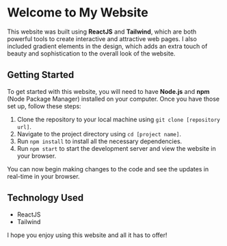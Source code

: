 <h1>Welcome to My Website</h1>
<p>This website was built using <strong>ReactJS</strong> and <strong>Tailwind</strong>, which are both powerful tools to create interactive and attractive web pages. I also included gradient elements in the design, which adds an extra touch of beauty and sophistication to the overall look of the website.</p>
<h2>Getting Started</h2>
<p>To get started with this website, you will need to have <strong>Node.js</strong> and <strong>npm</strong> (Node Package Manager) installed on your computer. Once you have those set up, follow these steps:</p>
<ol>
  <li>Clone the repository to your local machine using <code>git clone [repository url]</code>.</li>
  <li>Navigate to the project directory using <code>cd [project name]</code>.</li>
  <li>Run <code>npm install</code> to install all the necessary dependencies.</li>
  <li>Run <code>npm start</code> to start the development server and view the website in your browser.</li>
</ol>
<p>You can now begin making changes to the code and see the updates in real-time in your browser.</p>
<h2>Technology Used</h2>
<ul>
  <li>ReactJS</li>
  <li>Tailwind</li>
</ul>
<p>I hope you enjoy using this website and all it has to offer!</p>
